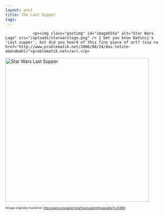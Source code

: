 ```yaml
---
layout: post
title: The Last Supper
tags:
---
```



                <p><img class="postimg" id="image655a" alt="Star Wars Logo" src="/uploads/starwarslogo.png" /> I bet you know DaVinci's 'Last supper', but did you heard of this fine piece of art? (via <a href="http://www.problematik.net/2006/08/24/das-letzte-abendmahl/">problematik.net</a>).</p>
<p><a class="imagelink" title="Star Wars Last Supper" href="/uploads/lastsupper.png" /><a class="imagelink" title="Star Wars Last Supper" href="/uploads/lastsupper.png"><img width="450" id="image700" alt="Star Wars Last Supper" src="/uploads/lastsupper.png" /></a></p>
<p style="font-size: 9px">(Image originally hosted on: <a href="http://www.conceptart.org/forums/printthread.php?t=41365">http://www.conceptart.org/forums/printthread.php?t=41365</a>)</p>
